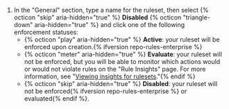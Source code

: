 1. In the "General" section, type a name for the ruleset, then select {% octicon "skip" aria-hidden="true" %} **Disabled** {% octicon "triangle-down" aria-hidden="true" %} and click one of the following enforcement statuses:
   - {% octicon "play" aria-hidden="true" %} **Active**: your ruleset will be enforced upon creation.{% ifversion repo-rules-enterprise %}
   - {% octicon "meter" aria-hidden="true" %} **Evaluate**: your ruleset will not be enforced, but you will be able to monitor which actions would or would not violate rules on the "Rule Insights" page. For more information, see "[Viewing insights for rulesets](#viewing-insights-for-rulesets)."{% endif %}
   - {% octicon "skip" aria-hidden="true" %} **Disabled**: your ruleset will not be enforced{% ifversion repo-rules-enterprise %} or evaluated{% endif %}.
